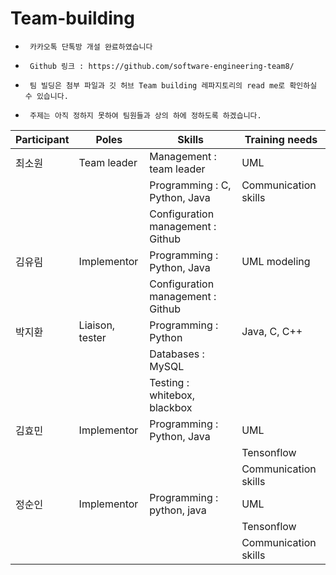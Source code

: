# Team-building

-      카카오톡 단톡방 개설 완료하였습니다

-      Github 링크 : https://github.com/software-engineering-team8/

-      팀 빌딩은 첨부 파일과 깃 허브 Team building 레파지토리의 read me로 확인하실 수 있습니다.

-      주제는 아직 정하지 못하여 팀원들과 상의 하에 정하도록 하겠습니다.

|Participant|Poles|Skills|Training needs|
|-----------|-----|------|--------------|
|최소원|Team leader|Management : team leader|UML|
|||Programming : C, Python, Java|Communication skills|
|||Configuration management : Github|
|김유림|Implementor|Programming : Python, Java|UML modeling|
|||Configuration management : Github||
|박지환|Liaison, tester|Programming : Python|Java, C, C++|
|||Databases : MySQL||
|||Testing : whitebox, blackbox||
|김효민|Implementor|Programming : Python, Java|UML|
||||Tensonflow|
||||Communication skills|
|정순인|Implementor|Programming : python, java|UML|
||||Tensonflow|
||||Communication skills|


